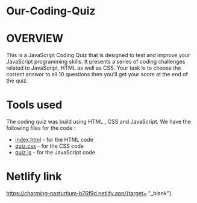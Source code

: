 # Our-Coding-Quiz

# OVERVIEW
This is a JavaScript Coding Quiz that is designed to test and improve your JavaScript programming skills. It presents a series of coding challenges related to JavaScript, HTML as well as CSS. Your task is to choose the correct answer to all 10 questions then you'll get your score at the end of the quiz.

# Tools used

The coding quiz was build using HTML , CSS and JavaScript. We have the following files for the code :

+ [index.html](index.html) - for the HTML code
+ [quiz.css](quiz.css) - for the CSS code
+ [quiz.js](quiz.js) - for the JavaScript code

# Netlify link 

https://charming-nasturtium-b76f9d.netlify.app/{target= "_blank"}
